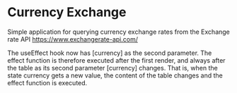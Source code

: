 # Currency Exchange

Simple application for querying currency exchange rates from the Exchange rate API
https://www.exchangerate-api.com/

The useEffect hook now has [currency] as the second parameter. The effect function is therefore executed after the first render, and always after the table as its second parameter [currency] changes. That is, when the state currency gets a new value, the content of the table changes and the effect function is executed.